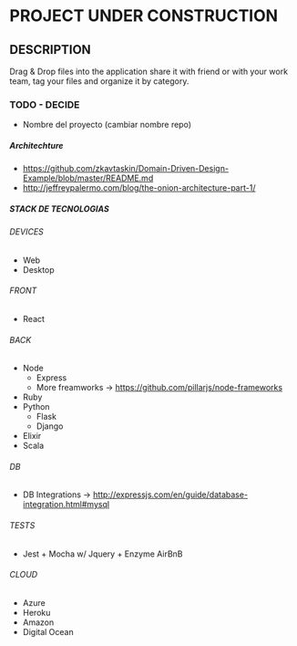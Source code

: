# PROJECT UNDER CONSTRUCTION

## DESCRIPTION

Drag & Drop files into the application share it with friend or with your work team, tag your files and organize it by category. 

### TODO - DECIDE 

- Nombre del proyecto (cambiar nombre repo)

##### Architechture 

- https://github.com/zkavtaskin/Domain-Driven-Design-Example/blob/master/README.md
- http://jeffreypalermo.com/blog/the-onion-architecture-part-1/

##### STACK DE TECNOLOGIAS

###### DEVICES

- Web
- Desktop

###### FRONT

- React

###### BACK

- Node
  - Express
  - More freamworks -> https://github.com/pillarjs/node-frameworks
- Ruby
- Python
  - Flask
  - Django
- Elixir
- Scala


###### DB
- DB Integrations -> http://expressjs.com/en/guide/database-integration.html#mysql

###### TESTS 

- Jest + Mocha w/ Jquery + Enzyme AirBnB 

###### CLOUD

- Azure
- Heroku 
- Amazon
- Digital Ocean
